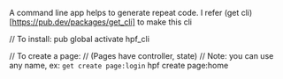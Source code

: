 A command line app helps to generate repeat code.
I refer (get cli)[https://pub.dev/packages/get_cli] to make this cli


// To install:
pub global activate hpf_cli

// To create a page:
// (Pages have controller, state)
// Note: you can use any name, ex: `get create page:login`
hpf create page:home
